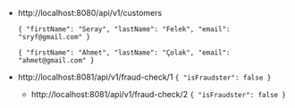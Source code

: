 - http://localhost:8080/api/v1/customers

    `{
    "firstName": "Seray",
    "lastName": "Felek",
    "email": "sryf@gmail.com" }`

    `{
    "firstName": "Ahmet",
    "lastName": "Çolak",
    "email": "ahmet@gmail.com"
    }`


- http://localhost:8081/api/v1/fraud-check/1
    `{
    "isFraudster": false
    }`

  - http://localhost:8081/api/v1/fraud-check/2
      `{
      "isFraudster": false
      }`
